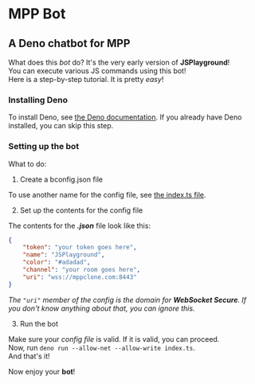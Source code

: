 # MPP Bot

## A Deno chatbot for MPP

What does this _bot_ do? It's the very early version of **JSPlayground**!  
You can execute various JS commands using this bot!  
Here is a step-by-step tutorial. It is pretty _easy_!

### Installing Deno

To install Deno, see [the Deno documentation](https://deno.land/manual@v1.30.3/getting_started/installation). If you already have Deno installed, you can skip this step.

### Setting up the bot

What to do:

1. Create a bconfig.json file

To use another name for the config file, see [the index.ts file](index.ts).

2. Set up the contents for the config file

The contents for the **_.json_** file look like this:

```json
{
	"token": "your token goes here",
	"name": "JSPlayground",
	"color": "#adadad",
	"channel": "your room goes here",
	"uri": "wss://mppclone.com:8443"
}
```

_The `"uri"` member of the config is the domain for **WebSocket Secure**. If you don't know anything about that, you can ignore this._

3. Run the bot

Make sure your _config file_ is valid. If it is valid, you can proceed.  
 Now, run `deno run --allow-net --allow-write index.ts`.  
And that's it!

Now enjoy your **bot**!
